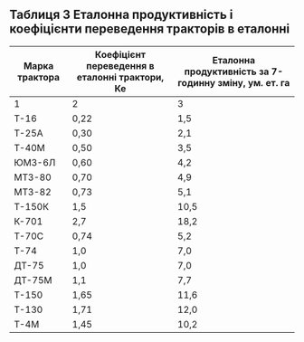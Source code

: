 ## Таблиця 3 Еталонна продуктивність і коефіцієнти переведення      тракторів в еталонні

Марка трактора|Коефіцієнт переведення в еталонні трактори, Ке|Еталонна продуктивність за 7-годинну зміну, ум. ет. га
--|---|--
1|2|3
Т-16|0,22|1,5
Т-25А|0,30|2,1
Т-40М|0,50|3,5
ЮМЗ-6Л|0,60|4,2
МТЗ-80|0,70|4,9
МТЗ-82|0,73|5,1
Т-150К|1,5|10,5
К-701|2,7|18,2
Т-70С|0,74|5,2
Т-74|1,0|7,0
ДТ-75|1,0|7,0
ДТ-75М|1,1|7,7
Т-150|1,65|11,6
Т-130|1,71|12,0
Т-4М|1,45|10,2
